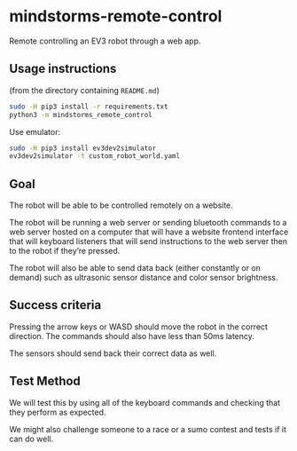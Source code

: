 # mindstorms-remote-control

Remote controlling an EV3 robot through a web app.

## Usage instructions

(from the directory containing `README.md`)

```sh
sudo -H pip3 install -r requirements.txt
python3 -m mindstorms_remote_control
```

Use emulator:

```sh
sudo -H pip3 install ev3dev2simulator
ev3dev2simulator -t custom_robot_world.yaml
```

## Goal

The robot will be able to be controlled remotely on a website.

The robot will be running a web server or sending bluetooth commands to a web server hosted on a computer that will have a website frontend interface that will keyboard listeners that will send instructions to the web server then to the robot if they’re pressed.

The robot will also be able to send data back (either constantly or on demand) such as ultrasonic sensor distance and color sensor brightness.

## Success criteria

Pressing the arrow keys or WASD should move the robot in the correct direction. The commands should also have less than 50ms latency.

The sensors should send back their correct data as well.

## Test Method

We will test this by using all of the keyboard commands and checking that they perform as expected.

We might also challenge someone to a race or a sumo contest and tests if it can do well.
